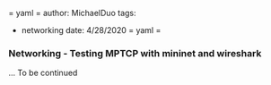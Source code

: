 = yaml =
author: MichaelDuo
tags:
  - networking
date: 4/28/2020
= yaml =
### Networking - Testing MPTCP with mininet and wireshark

... To be continued